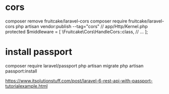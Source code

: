 # cors
composer remove fruitcake/laravel-cors
composer require fruitcake/laravel-cors
php artisan vendor:publish --tag="cors"
// app/Http/Kernel.php
protected $middleware = [
  \Fruitcake\Cors\HandleCors::class,
    // ...
];

# install passport
composer require laravel/passport
php artisan migrate
php artisan passport:install

https://www.itsolutionstuff.com/post/laravel-6-rest-api-with-passport-tutorialexample.html